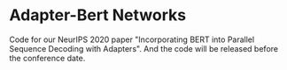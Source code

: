 # Adapter-Bert Networks
Code for our NeurIPS 2020 paper "Incorporating BERT into Parallel Sequence Decoding with Adapters". And the code will be released before the conference date.
